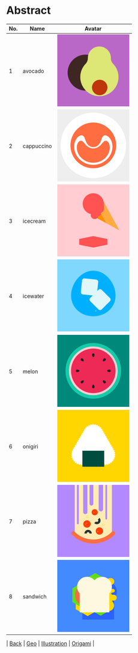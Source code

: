 # Abstract

| No. | Name | Avatar |
|-----|-----|---------|
| 1 | avocado | ![avocado](./avatar_avocado.png) |
| 2 | cappuccino | ![cappuccino](./avatar_cappuccino.png) |
| 3 | icecream | ![icecream](./avatar_icecream.png) |
| 4 | icewater | ![icewater](./avatar_icewater.png) |
| 5 | melon | ![melon](./avatar_melon.png) |
| 6 | onigiri | ![onigiri](./avatar_onigiri.png) |
| 7 | pizza | ![pizza](./avatar_pizza.png) |
| 8 | sandwich | ![sandwich](./avatar_sandwich.png) |

| [Back](../) | [Geo](../geo/) | [Illustration](../illustration) | [Origami](../origami) |

